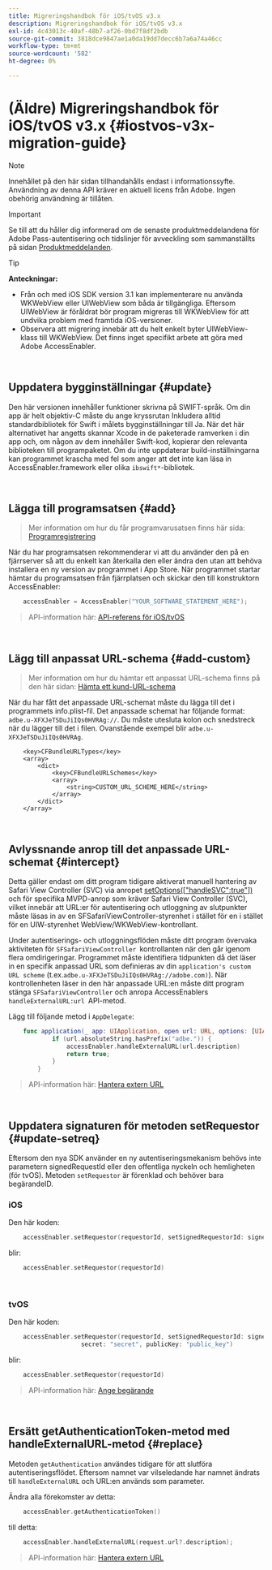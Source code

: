 ```yaml
---
title: Migreringshandbok för iOS/tvOS v3.x
description: Migreringshandbok för iOS/tvOS v3.x
exl-id: 4c43013c-40af-48b7-af26-0bd7f8df2bdb
source-git-commit: 3818dce9847ae1a0da19dd7decc6b7a6a74a46cc
workflow-type: tm+mt
source-wordcount: '582'
ht-degree: 0%

---
```


# (Äldre) Migreringshandbok för iOS/tvOS v3.x {#iostvos-v3x-migration-guide}

>[!NOTE]
>
>Innehållet på den här sidan tillhandahålls endast i informationssyfte. Användning av denna API kräver en aktuell licens från Adobe. Ingen obehörig användning är tillåten.

>[!IMPORTANT]
>
> Se till att du håller dig informerad om de senaste produktmeddelandena för Adobe Pass-autentisering och tidslinjer för avveckling som sammanställts på sidan [Produktmeddelanden](/help/authentication/product-announcements.md).

>[!TIP]
> 
> **Anteckningar:**
>
> - Från och med iOS SDK version 3.1 kan implementerare nu använda WKWebView eller UIWebView som båda är tillgängliga. Eftersom UIWebView är föråldrat bör program migreras till WKWebView för att undvika problem med framtida iOS-versioner.
> - Observera att migrering innebär att du helt enkelt byter UIWebView-klass till WKWebView. Det finns inget specifikt arbete att göra med Adobe AccessEnabler.

</br>

## Uppdatera bygginställningar {#update}

Den här versionen innehåller funktioner skrivna på SWIFT-språk. Om din app är helt objektiv-C måste du ange kryssrutan Inkludera alltid standardbibliotek för Swift i målets bygginställningar till Ja. När det här alternativet har angetts skannar Xcode in de paketerade ramverken i din app och, om någon av dem innehåller Swift-kod, kopierar den relevanta biblioteken till programpaketet. Om du inte uppdaterar build-inställningarna kan programmet krascha med fel som anger att det inte kan läsa in AccessEnabler.framework eller olika `ibswift*`-bibliotek.

</br>

## Lägga till programsatsen {#add}

> Mer information om hur du får programvarusatsen finns här
> sida:
> [Programregistrering](/help/authentication/integration-guide-programmers/legacy/sdks/ios-tvos-sdk/iostvos-application-registration.md)

När du har programsatsen rekommenderar vi att du använder den på en fjärrserver så att du enkelt kan återkalla den eller ändra den utan att behöva installera en ny version av programmet i App Store. När programmet startar hämtar du programsatsen från fjärrplatsen och skickar den till konstruktorn AccessEnabler:

```swift
    accessEnabler = AccessEnabler("YOUR_SOFTWARE_STATEMENT_HERE");
```

> API-information här: [API-referens för iOS/tvOS](/help/authentication/integration-guide-programmers/legacy/sdks/ios-tvos-sdk/iostvos-sdk-api-reference.md)

</br>

## Lägg till anpassat URL-schema {#add-custom}

> Mer information om hur du hämtar ett anpassat URL-schema finns på den här sidan: [Hämta ett kund-URL-schema](/help/authentication/integration-guide-programmers/legacy/sdks/ios-tvos-sdk/iostvos-application-registration.md)

När du har fått det anpassade URL-schemat måste du lägga till det i programmets info.plist-fil. Det anpassade schemat har följande format: `adbe.u-XFXJeTSDuJiIQs0HVRAg://`. Du måste utesluta kolon och snedstreck när du lägger till det i filen. Ovanstående exempel blir `adbe.u-XFXJeTSDuJiIQs0HVRAg`.

```plist
    <key>CFBundleURLTypes</key>
    <array>
        <dict>
            <key>CFBundleURLSchemes</key>
            <array>
                <string>CUSTOM_URL_SCHEME_HERE</string>
            </array>
        </dict>
    </array>
```

</br>

## Avlyssnande anrop till det anpassade URL-schemat {#intercept}

Detta gäller endast om ditt program tidigare aktiverat manuell hantering av Safari View Controller (SVC) via anropet [setOptions(\[&quot;handleSVC&quot;:true&quot;\])](/help/authentication/integration-guide-programmers/legacy/sdks/ios-tvos-sdk/iostvos-sdk-api-reference.md) och för specifika MVPD-anrop som kräver Safari View Controller (SVC), vilket innebär att URL:er för autentisering och utloggning av slutpunkter måste läsas in av en SFSafariViewController-styrenhet i stället för en i stället för en UIW-styrenhet WebView/WKWebView-kontrollant.

Under autentiserings- och utloggningsflöden måste ditt program övervaka aktiviteten för `SFSafariViewController `kontrollanten när den går igenom flera omdirigeringar. Programmet måste identifiera tidpunkten då det läser in en specifik anpassad URL som definieras av din `application's custom URL scheme` (t.ex.`adbe.u-XFXJeTSDuJiIQs0HVRAg://adobe.com)`). När kontrollenheten läser in den här anpassade URL:en måste ditt program stänga `SFSafariViewController` och anropa AccessEnablers `handleExternalURL:url `API-metod.

Lägg till följande metod i `AppDelegate`:

```swift
    func application(_ app: UIApplication, open url: URL, options: [UIApplicationOpenURLOptionsKey: Any]) -> Bool {
            if (url.absoluteString.hasPrefix("adbe.")) {
                accessEnabler.handleExternalURL(url.description)
                return true;
            } 
        }
```

> API-information här: [Hantera extern URL](/help/authentication/integration-guide-programmers/legacy/sdks/ios-tvos-sdk/iostvos-sdk-api-reference.md)

</br>

## Uppdatera signaturen för metoden setRequestor {#update-setreq}

Eftersom den nya SDK använder en ny autentiseringsmekanism behövs inte parametern signedRequestId eller den offentliga nyckeln och hemligheten (för tvOS). Metoden `setRequestor` är förenklad och behöver bara begärandeID.

### iOS

Den här koden:

```swift
    accessEnabler.setRequestor(requestorId, setSignedRequestorId: signedRequestorId)
```

blir:

```swift
    accessEnabler.setRequestor(requestorId)
```

</br>

### tvOS

Den här koden:

```swift
    accessEnabler.setRequestor(requestorId, setSignedRequestorId: signedRequestorId,
                    secret: "secret", publicKey: "public_key")
```

blir:

```swift
    accessEnabler.setRequestor(requestorId)
```

> API-information här: [Ange begärande](/help/authentication/integration-guide-programmers/legacy/sdks/ios-tvos-sdk/iostvos-sdk-api-reference.md)

</br>

## Ersätt getAuthenticationToken-metod med handleExternalURL-metod {#replace}

Metoden `getAuthentication` användes tidigare för att slutföra autentiseringsflödet. Eftersom namnet var vilseledande har namnet ändrats till `handleExternalURL` och URL:en används som parameter.

Ändra alla förekomster av detta:

```swift
    accessEnabler.getAuthenticationToken()
```

till detta:

```swift
    accessEnabler.handleExternalURL(request.url?.description);
```

> API-information här: [Hantera extern URL](/help/authentication/integration-guide-programmers/legacy/sdks/ios-tvos-sdk/iostvos-sdk-api-reference.md)
